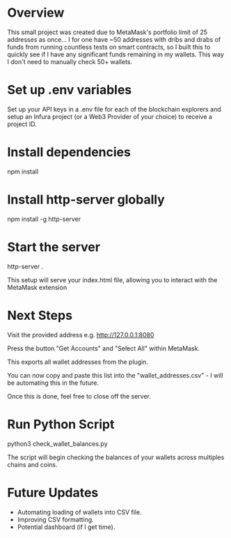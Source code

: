 # Overview
This small project was created due to MetaMask's portfolio limit of 25 addresses as once... I for one have ~50 addresses with dribs and drabs of funds from running countless tests on smart contracts, so I built this to quickly see if I have any significant funds remaining in my wallets. This way I don't need to manually check 50+ wallets.

# Set up .env variables
Set up your API keys in a .env file for each of the blockchain explorers and setup an Infura project (or a Web3 Provider of your choice) to receive a project ID.

# Install dependencies
npm install

# Install http-server globally
npm install -g http-server

# Start the server
http-server .

This setup will serve your index.html file, allowing you to interact with the MetaMask extension

# Next Steps
Visit the provided address e.g. http://127.0.0.1:8080

Press the button "Get Accounts" and "Select All" within MetaMask. 

This exports all wallet addresses from the plugin. 

You can now copy and paste this list into the "wallet_addresses.csv" - I will be automating this in the future. 

Once this is done, feel free to close off the server.

# Run Python Script
python3 check_wallet_balances.py

The script will begin checking the balances of your wallets across multiples chains and coins. 

# Future Updates
* Automating loading of wallets into CSV file.
* Improving CSV formatting.
* Potential dashboard (if I get time). 


